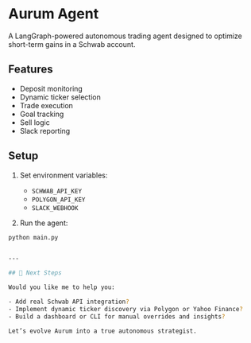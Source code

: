 # Aurum Agent

A LangGraph-powered autonomous trading agent designed to optimize short-term gains in a Schwab account.

## Features

- Deposit monitoring
- Dynamic ticker selection
- Trade execution
- Goal tracking
- Sell logic
- Slack reporting

## Setup

1. Set environment variables:
   - `SCHWAB_API_KEY`
   - `POLYGON_API_KEY`
   - `SLACK_WEBHOOK`

2. Run the agent:
```bash
python main.py


---

## 🚀 Next Steps

Would you like me to help you:

- Add real Schwab API integration?
- Implement dynamic ticker discovery via Polygon or Yahoo Finance?
- Build a dashboard or CLI for manual overrides and insights?

Let’s evolve Aurum into a true autonomous strategist.